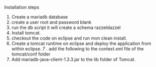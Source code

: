 Installation steps
1. Create a mariadb database
2. create a user root and password blank 
3. run the db script it will create a schema razzeldazzel 
4. Install tomcat. 
5. checkout the code on eclipse and run mvn clean install. 
6. Create a tomcat runtime on eclipse and deploy the application from within eclipse. 
7 . add the following to the context.xml file of the tomcat/conf folder 
8. Add mariadb-java-client-1.3.3.jar to the lib folder of Tomcat.
<Resource name="jdbc/razzeldazzel" auth="Container" type="javax.sql.DataSource"
               maxActive="100" maxIdle="30" maxWait="10000"
               username="root" password="" driverClassName="com.mysql.jdbc.Driver"
               url="jdbc:mysql://localhost:3306/razzeldazzel"/>


